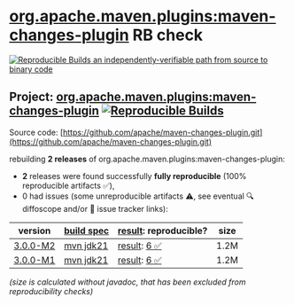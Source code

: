 [org.apache.maven.plugins:maven-changes-plugin](https://central.sonatype.com/artifact/org.apache.maven.plugins/maven-changes-plugin/versions) RB check
=======

[![Reproducible Builds](https://reproducible-builds.org/images/logos/rb.svg) an independently-verifiable path from source to binary code](https://reproducible-builds.org/)

## Project: [org.apache.maven.plugins:maven-changes-plugin](https://central.sonatype.com/artifact/org.apache.maven.plugins/maven-changes-plugin/versions) [![Reproducible Builds](https://img.shields.io/endpoint?url=https://raw.githubusercontent.com/jvm-repo-rebuild/reproducible-central/master/content/org/apache/maven/plugins/maven-changes-plugin/badge.json)](https://github.com/jvm-repo-rebuild/reproducible-central/blob/master/content/org/apache/maven/plugins/maven-changes-plugin/README.md)

Source code: [https://github.com/apache/maven-changes-plugin.git](https://github.com/apache/maven-changes-plugin.git)

rebuilding **2 releases** of org.apache.maven.plugins:maven-changes-plugin:
- **2** releases were found successfully **fully reproducible** (100% reproducible artifacts :white_check_mark:),
- 0 had issues (some unreproducible artifacts :warning:, see eventual :mag: diffoscope and/or :memo: issue tracker links):

| version | [build spec](/BUILDSPEC.md) | [result](https://reproducible-builds.org/docs/jvm/): reproducible? | size |
| -- | --------- | ------ | -- |
| [3.0.0-M2](https://central.sonatype.com/artifact/org.apache.maven.plugins/maven-changes-plugin/3.0.0-M2/pom) | [mvn jdk21](maven-changes-plugin-3.0.0-M2.buildspec) | [result](maven-changes-plugin-3.0.0-M2.buildinfo): [6 :white_check_mark: ](maven-changes-plugin-3.0.0-M2.buildcompare) | 1.2M |
| [3.0.0-M1](https://central.sonatype.com/artifact/org.apache.maven.plugins/maven-changes-plugin/3.0.0-M1/pom) | [mvn jdk21](maven-changes-plugin-3.0.0-M1.buildspec) | [result](maven-changes-plugin-3.0.0-M1.buildinfo): [6 :white_check_mark: ](maven-changes-plugin-3.0.0-M1.buildcompare) | 1.2M |

<i>(size is calculated without javadoc, that has been excluded from reproducibility checks)</i>

